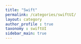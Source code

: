 ```yaml
---
title: "Swift"
permalink: /categories/swiftUI/
layout: category
author_profile : true
taxonomy : swiftUI
sidebar_main: true
---
```

